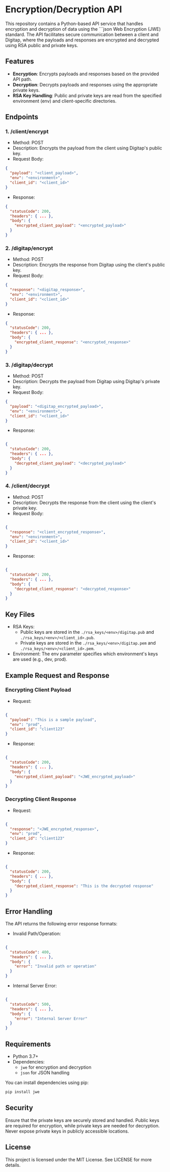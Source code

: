 # Encryption/Decryption API
This repository contains a Python-based API service that handles encryption and decryption of data using the ```json Web Encryption (JWE) standard. The API facilitates secure communication between a client and Digitap, where the payloads and responses are encrypted and decrypted using RSA public and private keys.

## Features
* **Encryption**: Encrypts payloads and responses based on the provided API path.
* **Decryption**: Decrypts payloads and responses using the appropriate private keys.
* **RSA Key Handling**: Public and private keys are read from the specified environment (env) and client-specific directories.

## Endpoints
### 1. /client/encrypt
* Method: POST
* Description: Encrypts the payload from the client using Digitap's public key.
* Request Body:
```json
{
  "payload": "<client_payload>",
  "env": "<environment>",
  "client_id": "<client_id>"
}
```
* Response:
```json
{
  "statusCode": 200,
  "headers": { ... },
  "body": {
    "encrypted_client_payload": "<encrypted_payload>"
  }
}

```

### 2. /digitap/encrypt
* Method: POST
* Description: Encrypts the response from Digitap using the client's public key.
* Request Body:
```json
{
  "response": "<digitap_response>",
  "env": "<environment>",
  "client_id": "<client_id>"
}
```
* Response:
```json
{
  "statusCode": 200,
  "headers": { ... },
  "body": {
    "encrypted_client_response": "<encrypted_response>"
  }
}
```
### 3. /digitap/decrypt
* Method: POST
* Description: Decrypts the payload from Digitap using Digitap's private key.
* Request Body:
```json
{
  "payload": "<digitap_encrypted_payload>",
  "env": "<environment>",
  "client_id": "<client_id>"
}
```
* Response:
```json

{
  "statusCode": 200,
  "headers": { ... },
  "body": {
    "decrypted_client_payload": "<decrypted_payload>"
  }
}
```
### 4. /client/decrypt
* Method: POST
* Description: Decrypts the response from the client using the client's private key.
* Request Body:
```json

{
  "response": "<client_encrypted_response>",
  "env": "<environment>",
  "client_id": "<client_id>"
}
```
* Response:
```json

{
  "statusCode": 200,
  "headers": { ... },
  "body": {
    "decrypted_client_response": "<decrypted_response>"
  }
}
```
## Key Files
* RSA Keys:
  * Public keys are stored in the `./rsa_keys/<env>/digitap.pub` and `./rsa_keys/<env>/<client_id>.pub`.
  * Private keys are stored in the `./rsa_keys/<env>/digitap.pem` and `./rsa_keys/<env>/<client_id>.pem`.
* Environment: The env parameter specifies which environment's keys are used (e.g., dev, prod).


## Example Request and Response
### Encrypting Client Payload
* Request:

```json

{
  "payload": "This is a sample payload",
  "env": "prod",
  "client_id": "client123"
}
```
* Response:

```json

{
  "statusCode": 200,
  "headers": { ... },
  "body": {
    "encrypted_client_payload": "<JWE_encrypted_payload>"
  }
}
```
### Decrypting Client Response
* Request:

```json

{
  "response": "<JWE_encrypted_response>",
  "env": "prod",
  "client_id": "client123"
}
```
* Response:

```json

{
  "statusCode": 200,
  "headers": { ... },
  "body": {
    "decrypted_client_response": "This is the decrypted response"
  }
}
```
## Error Handling
The API returns the following error response formats:

* Invalid Path/Operation:
```json

{
  "statusCode": 400,
  "headers": { ... },
  "body": {
    "error": "Invalid path or operation"
  }
}
```
* Internal Server Error:
```json

{
  "statusCode": 500,
  "headers": { ... },
  "body": {
    "error": "Internal Server Error"
  }
}
```

## Requirements
* Python 3.7+
* Dependencies:
  * `jwe` for encryption and decryption
  * `json` for JSON handling 

You can install dependencies using pip:

```bash
pip install jwe
```

## Security
Ensure that the private keys are securely stored and handled. Public keys are required for encryption, while private keys are needed for decryption. Never expose private keys in publicly accessible locations.

## License
This project is licensed under the MIT License. See LICENSE for more details.